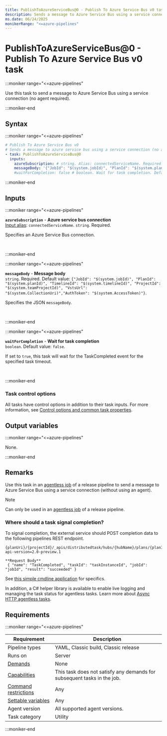 ```yaml
---
title: PublishToAzureServiceBus@0 - Publish To Azure Service Bus v0 task
description: Sends a message to Azure Service Bus using a service connection, with no agent required (task version 0).
ms.date: 06/24/2025
monikerRange: "<=azure-pipelines"
---
```


# PublishToAzureServiceBus@0 - Publish To Azure Service Bus v0 task

<!-- :::description::: -->
:::moniker range="<=azure-pipelines"

<!-- :::editable-content name="description"::: -->
Use this task to send a message to Azure Service Bus using a service connection (no agent required).
<!-- :::editable-content-end::: -->

:::moniker-end
<!-- :::description-end::: -->

<!-- :::syntax::: -->
## Syntax

:::moniker range="<=azure-pipelines"

```yaml
# Publish To Azure Service Bus v0
# Sends a message to azure service bus using a service connection (no agent required).
- task: PublishToAzureServiceBus@0
  inputs:
    azureSubscription: # string. Alias: connectedServiceName. Required. Azure service bus connection. 
    messageBody: '{"JobId": "$(system.jobId)", "PlanId": "$(system.planId)", "TimelineId": "$(system.timelineId)", "ProjectId": "$(system.teamProjectId)", "VstsUrl": "$(system.CollectionUri)","AuthToken": "$(system.AccessToken)"}' # string. Required. Message body. Default: {"JobId": "$(system.jobId)", "PlanId": "$(system.planId)", "TimelineId": "$(system.timelineId)", "ProjectId": "$(system.teamProjectId)", "VstsUrl": "$(system.CollectionUri)","AuthToken": "$(system.AccessToken)"}.
    #waitForCompletion: false # boolean. Wait for task completion. Default: false.
```

:::moniker-end

<!-- :::syntax-end::: -->

<!-- :::inputs::: -->
## Inputs

<!-- :::item name="azureSubscription"::: -->
:::moniker range="<=azure-pipelines"

**`azureSubscription`** - **Azure service bus connection**<br>
[Input alias](index.md#what-are-task-input-aliases): `connectedServiceName`. `string`. Required.<br>
<!-- :::editable-content name="helpMarkDown"::: -->
Specifies an Azure Service Bus connection.
<!-- :::editable-content-end::: -->
<br>

:::moniker-end
<!-- :::item-end::: -->
<!-- :::item name="messageBody"::: -->
:::moniker range="<=azure-pipelines"

**`messageBody`** - **Message body**<br>
`string`. Required. Default value: `{"JobId": "$(system.jobId)", "PlanId": "$(system.planId)", "TimelineId": "$(system.timelineId)", "ProjectId": "$(system.teamProjectId)", "VstsUrl": "$(system.CollectionUri)","AuthToken": "$(system.AccessToken)"}`.<br>
<!-- :::editable-content name="helpMarkDown"::: -->
Specifies the JSON `messageBody`.
<!-- :::editable-content-end::: -->
<br>

:::moniker-end
<!-- :::item-end::: -->
<!-- :::item name="waitForCompletion"::: -->
:::moniker range="<=azure-pipelines"

**`waitForCompletion`** - **Wait for task completion**<br>
`boolean`. Default value: `false`.<br>
<!-- :::editable-content name="helpMarkDown"::: -->
If set to `true`, this task will wait for the TaskCompleted event for the specified task timeout.
<!-- :::editable-content-end::: -->
<br>

:::moniker-end
<!-- :::item-end::: -->

### Task control options

All tasks have control options in addition to their task inputs. For more information, see [Control options and common task properties](/azure/devops/pipelines/yaml-schema/steps-task#common-task-properties).
<!-- :::inputs-end::: -->

<!-- :::outputVariables::: -->
## Output variables

:::moniker range="<=azure-pipelines"

None.

:::moniker-end
<!-- :::outputVariables-end::: -->

<!-- :::remarks::: -->
<!-- :::editable-content name="remarks"::: -->
## Remarks

Use this task in an [agentless job](/azure/devops/pipelines/process/phases#server-jobs) of a release pipeline to send a message to Azure Service Bus using a service connection (without using an agent).

> [!NOTE]
> Can only be used in an [agentless job](/azure/devops/pipelines/process/phases#server-jobs) of a release pipeline.

### Where should a task signal completion?

To signal completion, the external service should POST completion data to the following pipelines REST endpoint.

```
{planUri}/{projectId}/_apis/distributedtask/hubs/{hubName}/plans/{planId}/events?api-version=2.0-preview.1

**Request Body**
 { "name": "TaskCompleted", "taskId": "taskInstanceId", "jobId": "jobId", "result": "succeeded" }
```

See [this simple cmdline application](https://github.com/Microsoft/azure-pipelines-extensions/tree/master/ServerTaskHelper/HttpRequestSampleWithoutHandler) for specifics.

In addition, a C# helper library is available to enable live logging and managing the task status for agentless tasks. Learn more about [Async HTTP agentless tasks](/archive/blogs/aseemb/async-http-agentless-task).
<!-- :::editable-content-end::: -->
<!-- :::remarks-end::: -->

<!-- :::examples::: -->
<!-- :::editable-content name="examples"::: -->
<!-- :::editable-content-end::: -->
<!-- :::examples-end::: -->

<!-- :::properties::: -->
## Requirements

:::moniker range="<=azure-pipelines"

| Requirement | Description |
|-------------|-------------|
| Pipeline types | YAML, Classic build, Classic release |
| Runs on | Server |
| [Demands](/azure/devops/pipelines/process/demands) | None |
| [Capabilities](/azure/devops/pipelines/agents/agents#capabilities) | This task does not satisfy any demands for subsequent tasks in the job. |
| [Command restrictions](/azure/devops/pipelines/security/templates#agent-logging-command-restrictions) | Any |
| [Settable variables](/azure/devops/pipelines/security/templates#agent-logging-command-restrictions) | Any |
| Agent version | All supported agent versions. |
| Task category | Utility |

:::moniker-end
<!-- :::properties-end::: -->

<!-- :::see-also::: -->
<!-- :::editable-content name="seeAlso"::: -->
<!-- :::editable-content-end::: -->
<!-- :::see-also-end::: -->